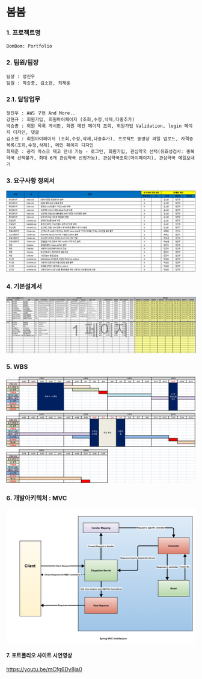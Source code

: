 # 봄봄

### 1. 프로젝트명
```
BomBom: Portfolio
```
### 2. 팀원/팀장
```
팀장 : 정진우
팀원 : 박승종, 김소현, 최재훈
```
### 2.1. 담당업무
```
정진우 : AWS 구현 And More..
강현규 : 회원가입, 회원마이페이지 (조회,수정,삭제,다중추가) 
박승종 : 회원 목록 게시판, 회원 메인 페이지 조회, 회원가입 Validation, login 페이지 디자인, 댓글
김소현 : 회원마이페이지 (조회,수정,삭제,다중추가), 프로젝트 동영상 파일 업로드, 자격증 목록(조회,수정,삭제), 메인 페이지 디자인
최재훈 : 공적 마스크 재고 안내 기능 - 로그인, 회원가입, 관심약국 선택(유효성검사: 중복약국 선택불가, 최대 6개 관심약국 선정가능), 관심약국조회(마이페이지), 관심약국 메일보내기
```
### 3. 요구사항 정의서
![요구사항](https://github.com/shkim9019/BomBom/blob/master/%EC%9A%94%EA%B5%AC%EC%82%AC%ED%95%AD%EC%A0%95%EC%9D%98%EC%84%9C.PNG "요구사항 정의서") 
### 4. 기본설계서
![기본설계서](https://github.com/shkim9019/BomBom/blob/master/%EA%B8%B0%EB%B3%B8%EC%84%A4%EA%B3%84%EC%84%9C.PNG "기본설계서") 
### 5. WBS
![WBS](https://github.com/HYKim8/springPro/blob/master/bombom_WBS.png "이미지설명") 
### 6. 개발아키텍처 : MVC
![WBS](https://github.com/HYKim8/springPro/blob/master/spring-mvc-architecture.png "이미지설명") 


#### 7. 포트폴리오 사이트 시연영상
<https://youtu.be/mCfg6Dy8ja0>
